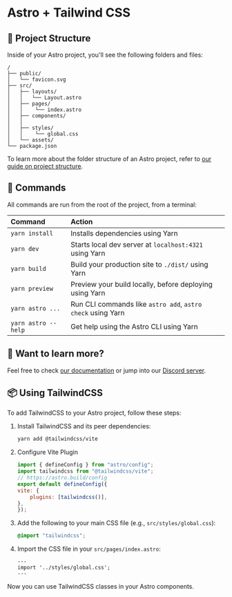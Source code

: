 # Astro + Tailwind CSS

## 🚀 Project Structure

Inside of your Astro project, you'll see the following folders and files:

```text
/
├── public/
│   └── favicon.svg
├── src/
│   ├── layouts/
│   │   └── Layout.astro
│   ├── pages/
│   │    └── index.astro
│   ├── components/
│   │    
│   ├── styles/
│   │    └── global.css
│   └── assets/
└── package.json
```

To learn more about the folder structure of an Astro project, refer to [our guide on project structure](https://docs.astro.build/en/basics/project-structure/).

## 🧞 Commands

All commands are run from the root of the project, from a terminal:

| Command                   | Action                                           |
| :------------------------ | :----------------------------------------------- |
| `yarn install`            | Installs dependencies using Yarn                 |
| `yarn dev`                | Starts local dev server at `localhost:4321` using Yarn |
| `yarn build`              | Build your production site to `./dist/` using Yarn |
| `yarn preview`            | Preview your build locally, before deploying using Yarn |
| `yarn astro ...`          | Run CLI commands like `astro add`, `astro check` using Yarn |
| `yarn astro --help`       | Get help using the Astro CLI using Yarn          |

## 👀 Want to learn more?

Feel free to check [our documentation](https://docs.astro.build) or jump into our [Discord server](https://astro.build/chat).

## 📦 Using TailwindCSS

To add TailwindCSS to your Astro project, follow these steps:

1. Install TailwindCSS and its peer dependencies:

    ```sh
    yarn add @tailwindcss/vite
    ```

2. Configure Vite Plugin

    ```astro.config.mjs
    import { defineConfig } from "astro/config";
    import tailwindcss from "@tailwindcss/vite";
    // https://astro.build/config
    export default defineConfig({
    vite: {
        plugins: [tailwindcss()],
    },
    });
    
    ```

3. Add the following to your main CSS file (e.g., `src/styles/global.css`):

    ```css
    @import "tailwindcss";
    ```

4. Import the CSS file in your `src/pages/index.astro`:

    ```astro
    ---
    import '../styles/global.css';
    ---
    ```

Now you can use TailwindCSS classes in your Astro components.
